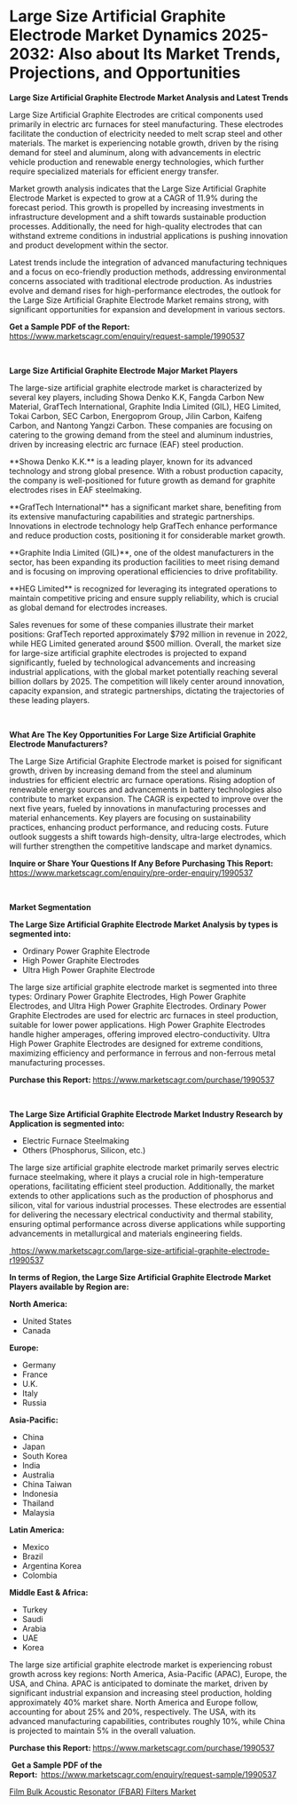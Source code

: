 <p><h1>Large Size Artificial Graphite Electrode Market Dynamics 2025-2032: Also about Its Market Trends, Projections, and Opportunities</h1></p><p><strong>Large Size Artificial Graphite Electrode Market Analysis and Latest Trends</strong></p>
<p><p>Large Size Artificial Graphite Electrodes are critical components used primarily in electric arc furnaces for steel manufacturing. These electrodes facilitate the conduction of electricity needed to melt scrap steel and other materials. The market is experiencing notable growth, driven by the rising demand for steel and aluminum, along with advancements in electric vehicle production and renewable energy technologies, which further require specialized materials for efficient energy transfer.</p><p>Market growth analysis indicates that the Large Size Artificial Graphite Electrode Market is expected to grow at a CAGR of 11.9% during the forecast period. This growth is propelled by increasing investments in infrastructure development and a shift towards sustainable production processes. Additionally, the need for high-quality electrodes that can withstand extreme conditions in industrial applications is pushing innovation and product development within the sector.</p><p>Latest trends include the integration of advanced manufacturing techniques and a focus on eco-friendly production methods, addressing environmental concerns associated with traditional electrode production. As industries evolve and demand rises for high-performance electrodes, the outlook for the Large Size Artificial Graphite Electrode Market remains strong, with significant opportunities for expansion and development in various sectors.</p></p>
<p><strong>Get a Sample PDF of the Report:&nbsp;</strong> <a href="https://www.marketscagr.com/enquiry/request-sample/1990537?utm_campaign=2994&utm_medium=2&utm_source=Github&utm_content=ia&utm_term=07042025&utm_id=large-size-artificial-graphite-electrode">https://www.marketscagr.com/enquiry/request-sample/1990537</a></p>
<p>&nbsp;</p>
<p><strong>Large Size Artificial Graphite Electrode Major Market Players</strong></p>
<p><p>The large-size artificial graphite electrode market is characterized by several key players, including Showa Denko K.K, Fangda Carbon New Material, GrafTech International, Graphite India Limited (GIL), HEG Limited, Tokai Carbon, SEC Carbon, Energoprom Group, Jilin Carbon, Kaifeng Carbon, and Nantong Yangzi Carbon. These companies are focusing on catering to the growing demand from the steel and aluminum industries, driven by increasing electric arc furnace (EAF) steel production.</p><p>**Showa Denko K.K.** is a leading player, known for its advanced technology and strong global presence. With a robust production capacity, the company is well-positioned for future growth as demand for graphite electrodes rises in EAF steelmaking. </p><p>**GrafTech International** has a significant market share, benefiting from its extensive manufacturing capabilities and strategic partnerships. Innovations in electrode technology help GrafTech enhance performance and reduce production costs, positioning it for considerable market growth.</p><p>**Graphite India Limited (GIL)**, one of the oldest manufacturers in the sector, has been expanding its production facilities to meet rising demand and is focusing on improving operational efficiencies to drive profitability. </p><p>**HEG Limited** is recognized for leveraging its integrated operations to maintain competitive pricing and ensure supply reliability, which is crucial as global demand for electrodes increases.</p><p>Sales revenues for some of these companies illustrate their market positions: GrafTech reported approximately $792 million in revenue in 2022, while HEG Limited generated around $500 million. Overall, the market size for large-size artificial graphite electrodes is projected to expand significantly, fueled by technological advancements and increasing industrial applications, with the global market potentially reaching several billion dollars by 2025. The competition will likely center around innovation, capacity expansion, and strategic partnerships, dictating the trajectories of these leading players.</p></p>
<p>&nbsp;</p>
<p><strong>What Are The Key Opportunities For Large Size Artificial Graphite Electrode Manufacturers?</strong></p>
<p><p>The Large Size Artificial Graphite Electrode market is poised for significant growth, driven by increasing demand from the steel and aluminum industries for efficient electric arc furnace operations. Rising adoption of renewable energy sources and advancements in battery technologies also contribute to market expansion. The CAGR is expected to improve over the next five years, fueled by innovations in manufacturing processes and material enhancements. Key players are focusing on sustainability practices, enhancing product performance, and reducing costs. Future outlook suggests a shift towards high-density, ultra-large electrodes, which will further strengthen the competitive landscape and market dynamics.</p></p>
<p><strong>Inquire or Share Your Questions If Any Before Purchasing This Report:</strong> <a href="https://www.marketscagr.com/enquiry/pre-order-enquiry/1990537?utm_campaign=2994&utm_medium=2&utm_source=Github&utm_content=ia&utm_term=07042025&utm_id=large-size-artificial-graphite-electrode">https://www.marketscagr.com/enquiry/pre-order-enquiry/1990537</a></p>
<p>&nbsp;</p>
<p><strong>Market Segmentation</strong></p>
<p><strong>The Large Size Artificial Graphite Electrode Market Analysis by types is segmented into:</strong></p>
<p><ul><li>Ordinary Power Graphite Electrode</li><li>High Power Graphite Electrodes</li><li>Ultra High Power Graphite Electrode</li></ul></p>
<p><p>The large size artificial graphite electrode market is segmented into three types: Ordinary Power Graphite Electrodes, High Power Graphite Electrodes, and Ultra High Power Graphite Electrodes. Ordinary Power Graphite Electrodes are used for electric arc furnaces in steel production, suitable for lower power applications. High Power Graphite Electrodes handle higher amperages, offering improved electro-conductivity. Ultra High Power Graphite Electrodes are designed for extreme conditions, maximizing efficiency and performance in ferrous and non-ferrous metal manufacturing processes.</p></p>
<p><strong>Purchase this Report:&nbsp;</strong><a href="https://www.marketscagr.com/purchase/1990537?utm_campaign=2994&utm_medium=2&utm_source=Github&utm_content=ia&utm_term=07042025&utm_id=large-size-artificial-graphite-electrode">https://www.marketscagr.com/purchase/1990537</a></p>
<p>&nbsp;</p>
<p><strong>The Large Size Artificial Graphite Electrode Market Industry Research by Application is segmented into:</strong></p>
<p><ul><li>Electric Furnace Steelmaking</li><li>Others (Phosphorus, Silicon, etc.)</li></ul></p>
<p><p>The large size artificial graphite electrode market primarily serves electric furnace steelmaking, where it plays a crucial role in high-temperature operations, facilitating efficient steel production. Additionally, the market extends to other applications such as the production of phosphorus and silicon, vital for various industrial processes. These electrodes are essential for delivering the necessary electrical conductivity and thermal stability, ensuring optimal performance across diverse applications while supporting advancements in metallurgical and materials engineering fields.</p></p>
<p><a href="https://www.marketscagr.com/large-size-artificial-graphite-electrode-r1990537?utm_campaign=2994&utm_medium=2&utm_source=Github&utm_content=ia&utm_term=07042025&utm_id=large-size-artificial-graphite-electrode">&nbsp;https://www.marketscagr.com/large-size-artificial-graphite-electrode-r1990537</a></p>
<p><strong>In terms of Region, the Large Size Artificial Graphite Electrode Market Players available by Region are:</strong></p>
<p>
    <p> <strong> North America: </strong>
        <ul>
            <li>United States</li>
            <li>Canada</li>
        </ul>
        </p> 
    <p> <strong> Europe: </strong>
        <ul>
            <li>Germany</li>
            <li>France</li>
            <li>U.K.</li>
            <li>Italy</li>
            <li>Russia</li>
        </ul>
        </p> 
    <p> <strong> Asia-Pacific: </strong>
        <ul>
            <li>China</li>
            <li>Japan</li>
            <li>South Korea</li>
            <li>India</li>
            <li>Australia</li>
            <li>China Taiwan</li>
            <li>Indonesia</li>
            <li>Thailand</li>
            <li>Malaysia</li>
        </ul>
        </p> 
    <p> <strong> Latin America: </strong>
        <ul>
            <li>Mexico</li>
            <li>Brazil</li>
            <li>Argentina Korea</li>
            <li>Colombia</li>
        </ul>
        </p> 
    <p> <strong> Middle East & Africa: </strong>
        <ul>
            <li>Turkey</li>
            <li>Saudi</li>
            <li>Arabia</li>
            <li>UAE</li>
            <li>Korea</li>
        </ul>
    </p>
    </p>
<p><p>The large size artificial graphite electrode market is experiencing robust growth across key regions: North America, Asia-Pacific (APAC), Europe, the USA, and China. APAC is anticipated to dominate the market, driven by significant industrial expansion and increasing steel production, holding approximately 40% market share. North America and Europe follow, accounting for about 25% and 20%, respectively. The USA, with its advanced manufacturing capabilities, contributes roughly 10%, while China is projected to maintain 5% in the overall valuation.</p></p>
<p><strong>Purchase this Report: </strong><a href="https://www.marketscagr.com/purchase/1990537?utm_campaign=2994&utm_medium=2&utm_source=Github&utm_content=ia&utm_term=07042025&utm_id=large-size-artificial-graphite-electrode">https://www.marketscagr.com/purchase/1990537</a></p>
<p>&nbsp;<strong>Get a Sample PDF of the Report:&nbsp;&nbsp;</strong><a href="https://www.marketscagr.com/enquiry/request-sample/1990537?utm_campaign=2994&utm_medium=2&utm_source=Github&utm_content=ia&utm_term=07042025&utm_id=large-size-artificial-graphite-electrode">https://www.marketscagr.com/enquiry/request-sample/1990537</a></p>
<p><strong></strong></p>
<p><p><a href="https://github.com/penecorodz74/Market-Research-Report-List-1/blob/main/film-bulk-acoustic-resonator-fbar-filters-market.md?utm_campaign=2994&utm_medium=2&utm_source=Github&utm_content=ia&utm_term=07042025&utm_id=large-size-artificial-graphite-electrode">Film Bulk Acoustic Resonator (FBAR) Filters Market</a></p></p>